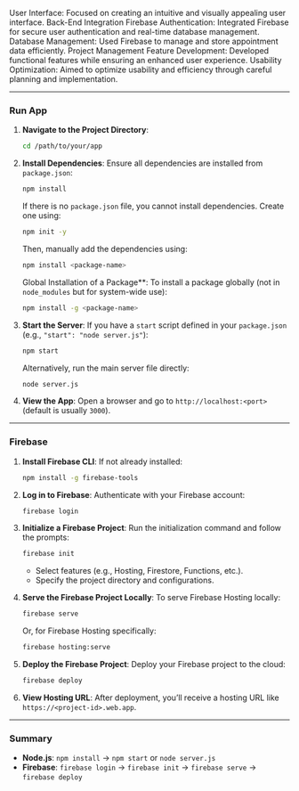 User Interface: Focused on creating an intuitive and visually appealing user interface.
Back-End Integration
Firebase Authentication: Integrated Firebase for secure user authentication and real-time database management.
Database Management: Used Firebase to manage and store appointment data efficiently.
Project Management
Feature Development: Developed functional features while ensuring an enhanced user experience.
Usability Optimization: Aimed to optimize usability and efficiency through careful planning and implementation.



---

### **Run App**
1. **Navigate to the Project Directory**:
   ```bash
   cd /path/to/your/app
   ```

2. **Install Dependencies**:
   Ensure all dependencies are installed from `package.json`:
   ```bash
   npm install
   ```
   
   If there is no `package.json` file, you cannot install dependencies. Create one using:
   ```bash
   npm init -y
   ```
   Then, manually add the dependencies using:
   ```bash
   npm install <package-name>
   ```

   Global Installation of a Package**:
   To install a package globally (not in `node_modules` but for system-wide use):
   ```bash
   npm install -g <package-name>
   ```

3. **Start the Server**:
   If you have a `start` script defined in your `package.json` (e.g., `"start": "node server.js"`):
   ```bash
   npm start
   ```
   Alternatively, run the main server file directly:
   ```bash
   node server.js
   ```

4. **View the App**:
   Open a browser and go to `http://localhost:<port>` (default is usually `3000`).

---

### **Firebase**
1. **Install Firebase CLI**:
   If not already installed:
   ```bash
   npm install -g firebase-tools
   ```

2. **Log in to Firebase**:
   Authenticate with your Firebase account:
   ```bash
   firebase login
   ```

3. **Initialize a Firebase Project**:
   Run the initialization command and follow the prompts:
   ```bash
   firebase init
   ```
   - Select features (e.g., Hosting, Firestore, Functions, etc.).
   - Specify the project directory and configurations.

4. **Serve the Firebase Project Locally**:
   To serve Firebase Hosting locally:
   ```bash
   firebase serve
   ```
   Or, for Firebase Hosting specifically:
   ```bash
   firebase hosting:serve
   ```

5. **Deploy the Firebase Project**:
   Deploy your Firebase project to the cloud:
   ```bash
   firebase deploy
   ```

6. **View Hosting URL**:
   After deployment, you’ll receive a hosting URL like `https://<project-id>.web.app`.

---

### Summary
- **Node.js**: `npm install` → `npm start` or `node server.js`
- **Firebase**: `firebase login` → `firebase init` → `firebase serve` → `firebase deploy`
